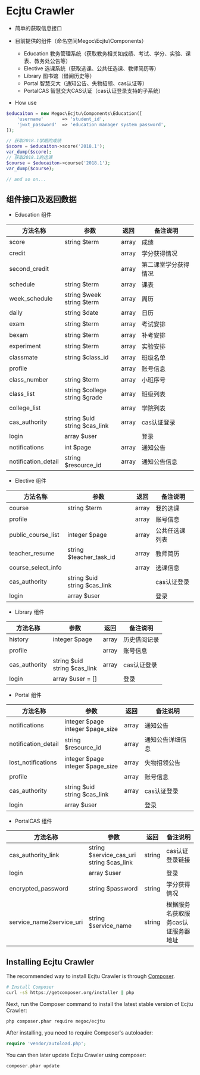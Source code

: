 # Ecjtu Crawler

- 简单的获取信息接口

- 目前提供的组件（命名空间Megoc\Ecjtu\Components）
  - Education 教务管理系统（获取教务相关如成绩、考试、学分、实验、课表、教务处公告等）
  - Elective 选课系统（获取选课、公共任选课、教师简历等）
  - Library 图书馆（借阅历史等）
  - Portal 智慧交大（通知公告、失物招领、cas认证等）
  - PortalCAS 智慧交大CAS认证（cas认证登录支持的子系统）

- How use

```php
$educaiton = new Megoc\Ecjtu\Components\Education([
    'username'       => 'student_id',
    'jwxt_password'  => 'education manager system password',
]);

// 获取2018.1学期的成绩
$score = $educaiton->score('2018.1');
var_dump($score);
// 获取2018.1的选课
$course = $educaiton->course('2018.1');
var_dump($course);

// and so on...
```

## 组件接口及返回数据

- Education 组件

| 方法名称 | 参数 | 返回 | 备注说明 |
| ------ | ------ | ------ | ------ |
| score | string $term | array | 成绩 |
| credit |  | array | 学分获得情况 |
| second_credit |  | array | 第二课堂学分获得情况 |
| schedule | string $term | array | 课表 |
| week_schedule | string $week </br> string $term | array | 周历 |
| daily | string $date | array | 日历 |
| exam | string $term | array | 考试安排 |
| bexam | string $term | array | 补考安排 |
| experiment | string $term | array | 实验安排 |
| classmate | string $class_id | array | 班级名单 |
| profile |  | array | 账号信息 |
| class_number | string $term | array | 小班序号 |
| class_list | string $college </br> string $grade | array | 班级列表 |
| college_list |  | array | 学院列表 |
| cas_authority | string $uid </br> string $cas_link | array | cas认证登录 |
| login | array $user |  | 登录 |
| notifications | int $page | array | 通知公告 |
| notification_detail | string $resource_id | array | 通知公告信息 |

- Elective 组件

| 方法名称 | 参数 | 返回 | 备注说明 |
| ------ | ------ | ------ | ------ |
| course | string $term | array | 我的选课 |
| profile |  | array | 账号信息 |
| public_course_list | integer $page | array | 公共任选课列表 |
| teacher_resume | string $teacher_task_id | array | 教师简历 |
| course_select_info |  | array | 选课信息 |
| cas_authority | string $uid </br> string $cas_link |  | cas认证登录 |
| login | array $user |  | 登录 |

- Library 组件

| 方法名称 | 参数 | 返回 | 备注说明 |
| ------ | ------ | ------ | ------ |
| history | integer $page | array | 历史借阅记录 |
| profile |  | array | 账号信息 |
| cas_authority | string $uid </br> string $cas_link | array | cas认证登录 |
| login | array $user = [] |  | 登录 |

- Portal 组件

| 方法名称 | 参数 | 返回 | 备注说明 |
| ------ | ------ | ------ | ------ |
| notifications | integer $page </br> integer $page_size | array | 通知公告 |
| notification_detail | string $resource_id | array | 通知公告详细信息 |
| lost_notifications | integer $page </br> integer $page_size | array | 失物招领公告 |
| profile |  | array | 账号信息 |
| cas_authority | string $uid </br> string $cas_link | array | cas认证登录 |
| login | array $user |  | 登录 |

- PortalCAS 组件

| 方法名称 | 参数 | 返回 | 备注说明 |
| ------ | ------ | ------ | ------ |
| cas_authority_link | string $service_cas_uri </br> string $cas_link | string | cas认证登录链接 |
| login | array $user |  | 登录 |
| encrypted_password | string $password | string | 学分获得情况 |
| service_name2service_uri | string $service_name | string | 根据服务名获取服务cas认证服务器地址 |

## Installing Ecjtu Crawler

The recommended way to install Ecjtu Crawler is through
[Composer](http://getcomposer.org).

```bash
# Install Composer
curl -sS https://getcomposer.org/installer | php
```

Next, run the Composer command to install the latest stable version of Ecjtu Crawler:

```bash
php composer.phar require megoc/ecjtu
```

After installing, you need to require Composer's autoloader:

```php
require 'vendor/autoload.php';
```

You can then later update Ecjtu Crawler using composer:

```bash
composer.phar update
```
